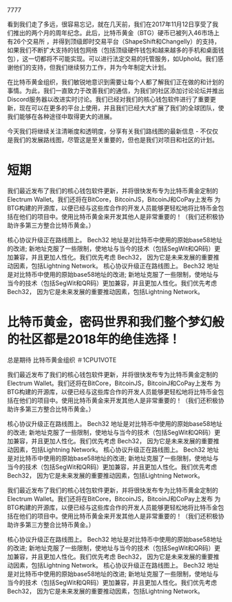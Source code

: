 7777

看到我们走了多远，很容易忘记，就在几天前，我们在2017年11月12日享受了我们推出的两个月的周年纪念。此后，比特币黄金（BTG）硬币已被列入46市场上有26个交易所  ，并得到顶级即时交易平台（ShapeShift和Changelly）的支持，如果我们不断扩大支持的钱包网络（包括顶级硬件钱包和越来越多的手机和桌面钱包），这一切都将不可能实现。可以进行法定交易的托管服务，如Uphold。我们感谢他们的支持，但我们继续努力工作，并为今年制定大计划。

在比特币黄金组织，我们敏锐地意识到需要让每个人都了解我们正在做的和计划的事情。为此，我们一直致力于改善我们的通信，为我们的社区添加讨论论坛并推出Discord服务器以改进实时讨论。我们已经对我们的核心钱包软件进行了重要更新，现在可以在更多的平台上使用，并且我们已经大大扩展了我们的全球团队，使我们能够在各种途径中取得更大的进展。

今天我们将继续关注清晰度和透明度，分享有关我们路线图的最新信息 - 不仅仅是我们的发展路线图，尽管这是至关重要的，但也是我们对项目和社区的计划。


# 短期


我们最近发布了我们的核心钱包软件更新，并将很快发布专为比特币黄金定制的Electrum Wallet。我们还将在BitCore，BitcoinJS，BitcoinJ和CoPay上发布  为BTG构建的开源库，以便已经与这些库合作的开发人员能够更轻松地将比特币金包括在他们的项目中。使用比特币黄金来开发其他人是非常重要的！（我们还积极协助许多第三方整合比特币黄金。）

核心协议升级正在路线图上。 Bech32  地址是对比特币中使用的原始base58地址的改进; 新地址克服了一些限制，使地址与当今的技术（包括SegWit和QR码）更加兼容，并且更加人性化。我们优先考虑  Bech32，  因为它是未来发展的重要推动因素，包括Lightning Network。
核心协议升级正在路线图上。 Bech32  地址是对比特币中使用的原始base58地址的改进; 新地址克服了一些限制，使地址与当今的技术（包括SegWit和QR码）更加兼容，并且更加人性化。我们优先考虑  Bech32，  因为它是未来发展的重要推动因素，包括Lightning Network。

# 比特币黄金，密码世界和我们整个梦幻般的社区都是2018年的绝佳选择！ 
总是期待
比特币黄金组织
＃1CPU1VOTE


我们最近发布了我们的核心钱包软件更新，并将很快发布专为比特币黄金定制的Electrum Wallet。我们还将在BitCore，BitcoinJS，BitcoinJ和CoPay上发布  为BTG构建的开源库，以便已经与这些库合作的开发人员能够更轻松地将比特币金包括在他们的项目中。使用比特币黄金来开发其他人是非常重要的！（我们还积极协助许多第三方整合比特币黄金。）

核心协议升级正在路线图上。 Bech32  地址是对比特币中使用的原始base58地址的改进; 新地址克服了一些限制，使地址与当今的技术（包括SegWit和QR码）更加兼容，并且更加人性化。我们优先考虑  Bech32，  因为它是未来发展的重要推动因素，包括Lightning Network。
核心协议升级正在路线图上。 Bech32  地址是对比特币中使用的原始base58地址的改进; 新地址克服了一些限制，使地址与当今的技术（包括SegWit和QR码）更加兼容，并且更加人性化。我们优先考虑  Bech32，  因为它是未来发展的重要推动因素，包括Lightning Network。


我们最近发布了我们的核心钱包软件更新，并将很快发布专为比特币黄金定制的Electrum Wallet。我们还将在BitCore，BitcoinJS，BitcoinJ和CoPay上发布  为BTG构建的开源库，以便已经与这些库合作的开发人员能够更轻松地将比特币金包括在他们的项目中。使用比特币黄金来开发其他人是非常重要的！（我们还积极协助许多第三方整合比特币黄金。）

核心协议升级正在路线图上。 Bech32  地址是对比特币中使用的原始base58地址的改进; 新地址克服了一些限制，使地址与当今的技术（包括SegWit和QR码）更加兼容，并且更加人性化。我们优先考虑  Bech32，  因为它是未来发展的重要推动因素，包括Lightning Network。
核心协议升级正在路线图上。 Bech32  地址是对比特币中使用的原始base58地址的改进; 新地址克服了一些限制，使地址与当今的技术（包括SegWit和QR码）更加兼容，并且更加人性化。我们优先考虑  Bech32，  因为它是未来发展的重要推动因素，包括Lightning Network。